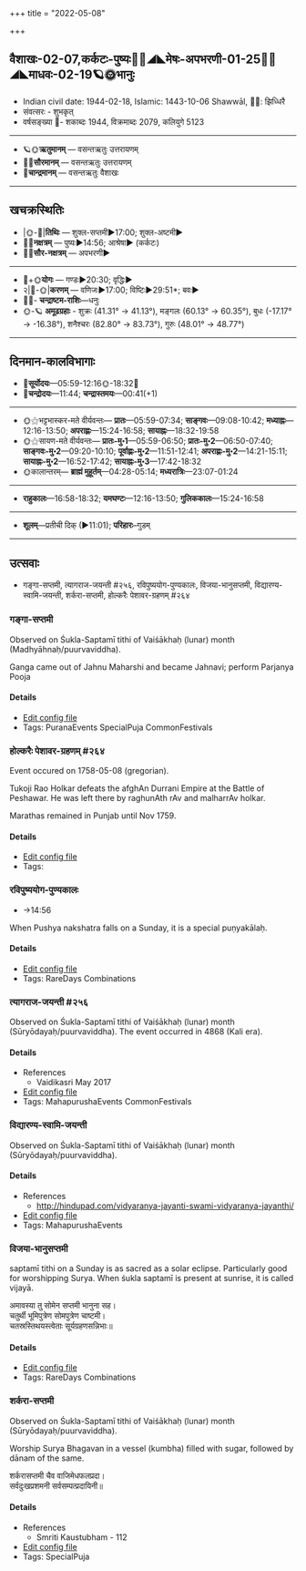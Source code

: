 +++
title = "2022-05-08"

+++
## वैशाखः-02-07,कर्कटः-पुष्यः🌛🌌◢◣मेषः-अपभरणी-01-25🌌🌞◢◣माधवः-02-19🪐🌞भानुः
- Indian civil date: 1944-02-18, Islamic: 1443-10-06 Shawwāl, 🌌🌞: झिध्धिरै
- संवत्सरः - शुभकृत्
- वर्षसङ्ख्या 🌛- शकाब्दः 1944, विक्रमाब्दः 2079, कलियुगे 5123
___________________
- 🪐🌞**ऋतुमानम्** — वसन्तऋतुः उत्तरायणम्
- 🌌🌞**सौरमानम्** — वसन्तऋतुः उत्तरायणम्
- 🌛**चान्द्रमानम्** — वसन्तऋतुः वैशाखः
___________________


## खचक्रस्थितिः
- |🌞-🌛|**तिथिः** — शुक्ल-सप्तमी►17:00; शुक्ल-अष्टमी►  
- 🌌🌛**नक्षत्रम्** — पुष्यः►14:56; आश्रेषा► (कर्कटः)  
- 🌌🌞**सौर-नक्षत्रम्** — अपभरणी►  
___________________
- 🌛+🌞**योगः** — गण्डः►20:30; वृद्धिः►  
- २|🌛-🌞|**करणम्** — वणिजः►17:00; विष्टिः►29:51*; बवः►  
- 🌌🌛- **चन्द्राष्टम-राशिः**—धनुः  
- 🌞-🪐 **अमूढग्रहाः** - शुक्रः (41.31° → 41.13°), मङ्गलः (60.13° → 60.35°), बुधः (-17.17° → -16.38°), शनैश्चरः (82.80° → 83.73°), गुरुः (48.01° → 48.77°)
___________________


## दिनमान-कालविभागाः
- 🌅**सूर्योदयः**—05:59-12:16🌞️-18:32🌇  
- 🌛**चन्द्रोदयः**—11:44; **चन्द्रास्तमयः**—00:41(+1)  
___________________
- 🌞⚝भट्टभास्कर-मते वीर्यवन्तः— **प्रातः**—05:59-07:34; **साङ्गवः**—09:08-10:42; **मध्याह्नः**—12:16-13:50; **अपराह्णः**—15:24-16:58; **सायाह्नः**—18:32-19:58  
- 🌞⚝सायण-मते वीर्यवन्तः— **प्रातः-मु॰1**—05:59-06:50; **प्रातः-मु॰2**—06:50-07:40; **साङ्गवः-मु॰2**—09:20-10:10; **पूर्वाह्णः-मु॰2**—11:51-12:41; **अपराह्णः-मु॰2**—14:21-15:11; **सायाह्नः-मु॰2**—16:52-17:42; **सायाह्नः-मु॰3**—17:42-18:32  
- 🌞कालान्तरम्— **ब्राह्मं मुहूर्तम्**—04:28-05:14; **मध्यरात्रिः**—23:07-01:24  
___________________
- **राहुकालः**—16:58-18:32; **यमघण्टः**—12:16-13:50; **गुलिककालः**—15:24-16:58  
___________________
- **शूलम्**—प्रतीची दिक् (►11:01); **परिहारः**–गुडम्  
___________________

## उत्सवाः
- गङ्गा-सप्तमी, त्यागराज-जयन्ती #२५६, रविपुष्ययोग-पुण्यकालः, विजया-भानुसप्तमी, विद्यारण्य-स्वामि-जयन्ती, शर्करा-सप्तमी, होल्करैः पेशावर-ग्रहणम् #२६४
### गङ्गा-सप्तमी

Observed on Śukla-Saptamī tithi of Vaiśākhaḥ (lunar) month (Madhyāhnaḥ/puurvaviddha). 

Ganga came out of Jahnu Maharshi and became Jahnavi; perform Parjanya Pooja

#### Details
- [Edit config file](https://github.com/jyotisham/adyatithi/blob/master/devatA/nadI/lunar_month/tithi/02/07/gaGgA-saptamI.toml)
- Tags: PuranaEvents SpecialPuja CommonFestivals


### होल्करैः पेशावर-ग्रहणम् #२६४

Event occured on 1758-05-08 (gregorian). 

Tukoji Rao Holkar defeats the afghAn Durrani Empire at the Battle of Peshawar. He was left there by raghunAth rAv and malharrAv holkar.

Marathas remained in Punjab until Nov 1759.

#### Details
- [Edit config file](https://github.com/jyotisham/adyatithi/blob/master/mahApuruSha/xatra-later/gregorian/day/05/08/holkaraiH_peshAvara-grahaNam.toml)
- Tags: 


### रविपुष्ययोग-पुण्यकालः
- →14:56



When Pushya nakshatra falls on a Sunday, it is a special puṇyakālaḥ.

#### Details
- [Edit config file](https://github.com/jyotisham/adyatithi/blob/master/time_focus/misc_combinations/description_only/ravipuSyayOga-puNyakAlaH.toml)
- Tags: RareDays Combinations


### त्यागराज-जयन्ती #२५६

Observed on Śukla-Saptamī tithi of Vaiśākhaḥ (lunar) month (Sūryōdayaḥ/puurvaviddha). The event occurred in 4868 (Kali era).  




#### Details
- References
  - Vaidikasri May 2017
- [Edit config file](https://github.com/jyotisham/adyatithi/blob/master/mahApuruSha/sangIta-kRt/lunar_month/tithi/02/07/tyAgarAja~jayantI.toml)
- Tags: MahapurushaEvents CommonFestivals


### विद्यारण्य-स्वामि-जयन्ती

Observed on Śukla-Saptamī tithi of Vaiśākhaḥ (lunar) month (Sūryōdayaḥ/puurvaviddha). 



#### Details
- References
  - http://hindupad.com/vidyaranya-jayanti-swami-vidyaranya-jayanthi/
- [Edit config file](https://github.com/jyotisham/adyatithi/blob/master/mahApuruSha/kAnchI-maTha/lunar_month/tithi/02/07/vidyAraNya-svAmI~jayantI.toml)
- Tags: MahapurushaEvents


### विजया-भानुसप्तमी



saptamī tithi on a Sunday is as sacred as a solar eclipse. Particularly good for worshipping Surya. When śukla saptamī is present at sunrise, it is called vijayā.

अमावस्या तु सोमेन सप्तमी भानुना सह।  
चतुर्थी भूमिपुत्रेण सोमपुत्रेण चाष्टमी।  
चतस्रस्तिथयस्त्वेताः सूर्यग्रहणसन्निभाः॥



#### Details
- [Edit config file](https://github.com/jyotisham/adyatithi/blob/master/time_focus/tithi-vara-combinations/description_only/vijayA~bhAnusaptamI.toml)
- Tags: RareDays Combinations


### शर्करा-सप्तमी

Observed on Śukla-Saptamī tithi of Vaiśākhaḥ (lunar) month (Sūryōdayaḥ/puurvaviddha). 

Worship Surya Bhagavan in a vessel (kumbha) filled with sugar, followed by dānam of the same.

शर्करासप्तमी चैव वाजिमेधफलप्रदा।  
सर्वदुःखप्रशमनी सर्वसम्पत्प्रदायिनी॥



#### Details
- References
  - Smriti Kaustubham - 112
- [Edit config file](https://github.com/jyotisham/adyatithi/blob/master/general/lunar_month/tithi/02/07/zarkarA-saptamI.toml)
- Tags: SpecialPuja


